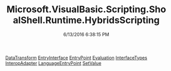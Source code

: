 ﻿---
title: Microsoft.VisualBasic.Scripting.ShoalShell.Runtime.HybridsScripting
date: 6/13/2016 6:38:15 PM
---

[DataTransform](T-Microsoft.VisualBasic.Scripting.ShoalShell.Runtime.HybridsScripting.DataTransform.html)
[EntryInterface](T-Microsoft.VisualBasic.Scripting.ShoalShell.Runtime.HybridsScripting.EntryInterface.html)
[EntryPoint](T-Microsoft.VisualBasic.Scripting.ShoalShell.Runtime.HybridsScripting.EntryPoint.html)
[Evaluation](T-Microsoft.VisualBasic.Scripting.ShoalShell.Runtime.HybridsScripting.Evaluation.html)
[InterfaceTypes](T-Microsoft.VisualBasic.Scripting.ShoalShell.Runtime.HybridsScripting.InterfaceTypes.html)
[InteropAdapter](T-Microsoft.VisualBasic.Scripting.ShoalShell.Runtime.HybridsScripting.InteropAdapter.html)
[LanguageEntryPoint](T-Microsoft.VisualBasic.Scripting.ShoalShell.Runtime.HybridsScripting.LanguageEntryPoint.html)
[SetValue](T-Microsoft.VisualBasic.Scripting.ShoalShell.Runtime.HybridsScripting.SetValue.html)
